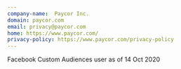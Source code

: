 ```yaml
---
company-name:  Paycor Inc.
domain: paycor.com
email: privacy@paycor.com
home: https://www.paycor.com/
privacy-policy: https://www.paycor.com/privacy-policy
---
```


Facebook Custom Audiences user as of 14 Oct 2020
